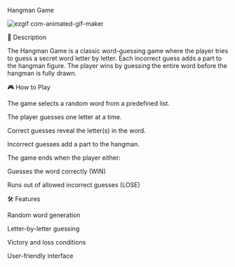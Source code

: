 Hangman Game

![ezgif com-animated-gif-maker](https://github.com/user-attachments/assets/e49cc49c-8730-44e6-ade8-a79b7ac35447)

📌 Description

The Hangman Game is a classic word-guessing game where the player tries to guess a secret word letter by letter. Each incorrect guess adds a part to the hangman figure. The player wins by guessing the entire word before the hangman is fully drawn.

🎮 How to Play

The game selects a random word from a predefined list.

The player guesses one letter at a time.

Correct guesses reveal the letter(s) in the word.

Incorrect guesses add a part to the hangman.

The game ends when the player either:

Guesses the word correctly (WIN)

Runs out of allowed incorrect guesses (LOSE)

🛠️ Features

Random word generation

Letter-by-letter guessing

Victory and loss conditions

User-friendly interface
